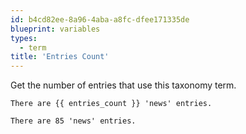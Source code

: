 ```yaml
---
id: b4cd82ee-8a96-4aba-a8fc-dfee171335de
blueprint: variables
types:
  - term
title: 'Entries Count'
---
```

Get the number of entries that use this taxonomy term.

```
There are {{ entries_count }} 'news' entries.
```

```html
There are 85 'news' entries.
```
